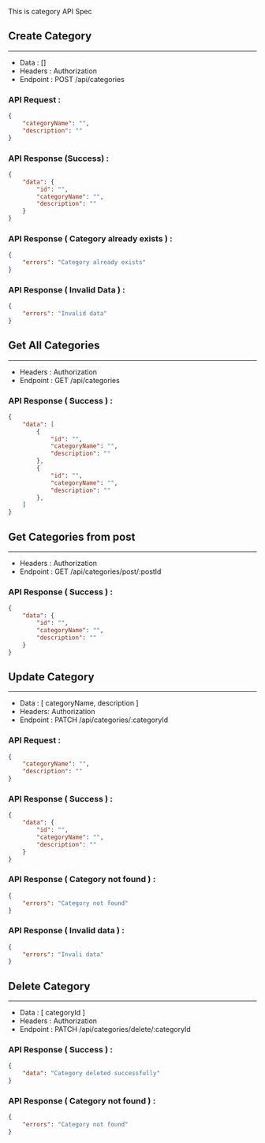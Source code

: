 This is category API Spec

## Create Category 
---
- Data : []
- Headers : Authorization
- Endpoint : POST /api/categories

### API Request :
```json
{
	"categoryName": "",
	"description": ""
}
```

### API Response (Success) :
```json
{
	"data": {
		"id": "",
		"categoryName": "",
		"description": ""
	}
}
```

### API Response ( Category already exists ) :
```json
{
	"errors": "Category already exists"
}
```

### API Response ( Invalid Data ) :
```json
{
	"errors": "Invalid data"
}
```

## Get All Categories 
---
- Headers : Authorization
- Endpoint : GET /api/categories

### API Response ( Success ) :
```json
{
	"data": [
		{
			"id": "",
			"categoryName": "",
			"description": ""
		},
		{
			"id": "",
			"categoryName": "",
			"description": ""
		},	
	]
}

```

## Get Categories from post 
---
- Headers : Authorization
- Endpoint : GET /api/categories/post/:postId

### API Response ( Success ) :
```json
{
	"data": {
		"id": "",
		"categoryName": "",
		"description": ""
	}
}
```

## Update Category 
---
- Data : [ categoryName, description ]
- Headers: Authorization
- Endpoint : PATCH /api/categories/:categoryId

### API Request :
```json
{
	"categoryName": "",
	"description": ""	
}
```

### API Response ( Success ) :
```json
{
	"data": {
		"id": "",
		"categoryName": "",
		"description": ""		
	}
}
```

### API Response ( Category not found ) :
```json
{
	"errors": "Category not found"
}
```

### API Response ( Invalid data ) :
```json
{
	"errors": "Invali data"
}
```


## Delete Category 
---
- Data : [ categoryId ]
- Headers : Authorization
- Endpoint : PATCH /api/categories/delete/:categoryId

### API Response ( Success ) : 
```json
{
	"data": "Category deleted successfully"
}
```

### API Response ( Category not found ) :
```json
{
	"errors": "Category not found"
}
```

